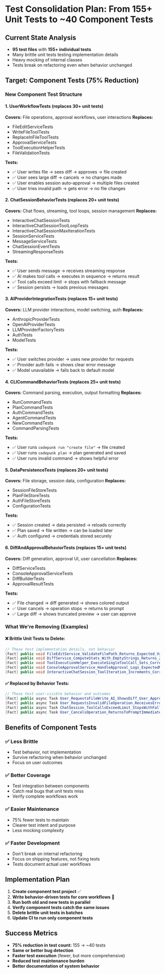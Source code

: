 # Test Consolidation Plan: From 155+ Unit Tests to ~40 Component Tests

## Current State Analysis
- **95 test files** with **155+ individual tests**
- Many brittle unit tests testing implementation details
- Heavy mocking of internal classes
- Tests break on refactoring even when behavior unchanged

## Target: Component Tests (75% Reduction)

### New Component Test Structure

#### 1. **UserWorkflowTests** (replaces 30+ unit tests)
**Covers:** File operations, approval workflows, user interactions
**Replaces:**
- FileEditServiceTests
- WriteFileToolTests
- ReplaceInFileToolTests
- ApprovalServiceTests
- ToolExecutionHelperTests
- FileValidationTests

**Tests:**
- ✅ User writes file → sees diff → approves → file created
- ✅ User sees large diff → cancels → no changes made
- ✅ User enables session auto-approval → multiple files created
- ✅ User tries invalid path → gets error → no file changes

#### 2. **ChatSessionBehaviorTests** (replaces 20+ unit tests)
**Covers:** Chat flows, streaming, tool loops, session management
**Replaces:**
- InteractiveChatSessionTests
- InteractiveChatSessionToolLoopTests
- InteractiveChatSessionMaxIterationTests
- SessionServiceTests
- MessageServiceTests
- ChatSessionEventTests
- StreamingResponseTests

**Tests:**
- ✅ User sends message → receives streaming response
- ✅ AI makes tool calls → executes in sequence → returns result
- ✅ Tool calls exceed limit → stops with fallback message
- ✅ Session persists → loads previous messages

#### 3. **AIProviderIntegrationTests** (replaces 15+ unit tests)
**Covers:** LLM provider interactions, model switching, auth
**Replaces:**
- AnthropicProviderTests
- OpenAIProviderTests
- LLMProviderFactoryTests
- AuthTests
- ModelTests

**Tests:**
- ✅ User switches provider → uses new provider for requests
- ✅ Provider auth fails → shows clear error message
- ✅ Model unavailable → falls back to default model

#### 4. **CLICommandBehaviorTests** (replaces 25+ unit tests)
**Covers:** Command parsing, execution, output formatting
**Replaces:**
- RunCommandTests
- PlanCommandTests
- AuthCommandTests
- AgentCommandTests
- NewCommandTests
- CommandParsingTests

**Tests:**
- ✅ User runs `codepunk run "create file"` → file created
- ✅ User runs `codepunk plan` → plan generated and saved
- ✅ User runs invalid command → shows helpful error

#### 5. **DataPersistenceTests** (replaces 20+ unit tests)
**Covers:** File storage, session data, configuration
**Replaces:**
- SessionFileStoreTests
- PlanFileStoreTests
- AuthFileStoreTests
- ConfigurationTests

**Tests:**
- ✅ Session created → data persisted → reloads correctly
- ✅ Plan saved → file written → can be loaded later
- ✅ Auth configured → credentials stored securely

#### 6. **DiffAndApprovalBehaviorTests** (replaces 15+ unit tests)
**Covers:** Diff generation, approval UI, user cancellation
**Replaces:**
- DiffServiceTests
- ConsoleApprovalServiceTests
- DiffBuilderTests
- ApprovalResultTests

**Tests:**
- ✅ File changed → diff generated → shows colored output
- ✅ User cancels → operation stops → returns to prompt
- ✅ Large diff → shows truncated preview → user can approve

### What We're Removing (Examples)

#### ❌ Brittle Unit Tests to Delete:
```csharp
// These test implementation details, not behavior
[Fact] public void FileEditService_ValidateFilePath_Returns_Expected_ValidationResult()
[Fact] public void DiffService_ComputeStats_With_EmptyStrings_Returns_ZeroStats()
[Fact] public void ToolExecutionHelper_ExecuteSingleToolCall_Sets_CorrectProperties()
[Fact] public void ConsoleApprovalService_HandleApproval_Logs_ExpectedMessage()
[Fact] public void InteractiveChatSession_ToolIteration_Increments_Correctly()
```

#### ✅ Replaced by Behavior Tests:
```csharp
// These test user-visible behavior and outcomes
[Fact] public async Task User_RequestsFileWrite_AI_ShowsDiff_User_Approves_FileIsWritten()
[Fact] public async Task User_RequestsInvalidFileOperation_ReceivesErrorMessage_NoFileChanges()
[Fact] public async Task ChatSession_ToolCallsExceedLimit_StopsWithFallbackMessage()
[Fact] public async Task User_CancelsOperation_ReturnsToPromptImmediately()
```

## Benefits of Component Tests

### ✅ **Less Brittle**
- Test behavior, not implementation
- Survive refactoring when behavior unchanged
- Focus on user outcomes

### ✅ **Better Coverage**
- Test integration between components
- Catch real bugs that unit tests miss
- Verify complete workflows work

### ✅ **Easier Maintenance**
- 75% fewer tests to maintain
- Clearer test intent and purpose
- Less mocking complexity

### ✅ **Faster Development**
- Don't break on internal refactoring
- Focus on shipping features, not fixing tests
- Tests document actual user workflows

## Implementation Plan

1. **Create component test project** ✅
2. **Write behavior-driven tests for core workflows** 🔄
3. **Run both old and new tests in parallel**
4. **Verify component tests catch the same issues**
5. **Delete brittle unit tests in batches**
6. **Update CI to run only component tests**

## Success Metrics
- **75% reduction in test count:** 155 → ~40 tests
- **Same or better bug detection**
- **Faster test execution** (fewer, but more comprehensive)
- **Reduced test maintenance burden**
- **Better documentation of system behavior**